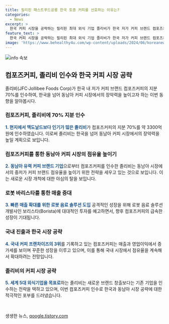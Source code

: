 ```yaml
---
title: 필리핀 패스트푸드공룡 한국 토종 커피를 선호하는 이유는?
categories:
  - News
excerpt: >
  한국 커피 시장을 공략하는 필리핀 최대 외식 기업 졸리비가 한국 저가 커피 브랜드 컴포즈커피의 지분 70%를 인수했다. 이로써 동남아 시장을 장악하고자 하는 야심이 드러났으며, 인수 금액은 약 3300억원에 이른다. 또한, 컴포즈커피는 지난해 890억원의 매출과 367억원의 영업이익을 기록하며 빠르게 성장하고 있는 알짜 기업으로 평가받고 있다. 이번 인수를 통해 한국 시장뿐만 아니라 동남아 커피 시장에서도 졸리비의 입지가 강화될 전망이다.
feature_text: >
  한국 커피 시장을 공략하는 필리핀 최대 외식 기업 졸리비가 한국 저가 커피 브랜드 컴포즈커피의 지분 70%를 인수했다. 이로써 동남아 시장을 장악하고자 하는 야심이 드러났으며, 인수 금액은 약 3300억원에 이른다. 또한, 컴포즈커피는 지난해 890억원의 매출과 367억원의 영업이익을 기록하며 빠르게 성장하고 있는 알짜 기업으로 평가받고 있다. 이번 인수를 통해 한국 시장뿐만 아니라 동남아 커피 시장에서도 졸리비의 입지가 강화될 전망이다.
image: 'https://www.behealthy4u.com/wp-content/uploads/2024/06/koreanews.jpg'
---
```


<p><img src="https://www.behealthy4u.com/wp-content/uploads/2024/06/koreanews.jpg" alt="info 속보" /></p>

<h2 data-ke-size="size26">컴포즈커피, 졸리비 인수와 한국 커피 시장 공략</h2>

<p data-ke-size="size16">졸리비(JFC·Jollibee Foods Corp)가 한국 내 저가 커피 브랜드 컴포즈커피의 지분 70%를 인수하여, 한국을 넘어 동남아 커피 시장에서의 장악력을 높이고자 하는 이번 동향을 알아봅시다.</p>

<h3>컴포즈커피, 졸리비에 70% 지분 인수</h3>

<p data-ke-size="size16"><b><span style="color: #1a5490;">1. 현지에서 맥도날드보다 인기가 많은 졸리비</span></b>가 컴포즈커피의 지분 70%를 약 3300억원에 인수하였습니다. 이로써 졸리비는 한국을 넘어 동남아 커피 시장에서의 장악력을 높일 계획으로 보입니다.</p>

<h3>컴포즈커피를 통한 동남아 커피 시장의 점유율 높이기</h3>

<p data-ke-size="size16"><b><span style="color: #1a5490;">2. 동남아 유력 커피 브랜드 기업</span></b>으로부터 컴포즈커피를 인수한 졸리비는 동남아 시장에서의 중저가 커피 브랜드 점유율을 높이기 위한 전략을 세우고 있는 것으로 보입니다. 이는 새로운 시장 개척에 대한 야심의 탈을 보입니다.</p>

<h3>로봇 바리스타를 통한 매출 증대</h3>

<p data-ke-size="size16"><b><span style="color: #1a5490;">3. 빠른 매출 확대를 위한 로봇 음료 솔루션 도입</span></b> 공격적인 성장을 위해 로봇 음료 솔루션 개발사인 보리스타(Borista)에 대대적인 투자를 예고하면서, 향후 컴포즈커피의 급속한 성장이 기대됩니다.</p>

<h3>국내 진출과 한국 시장 공략</h3>

<p data-ke-size="size16"><b><span style="color: #1a5490;">4. 국내 커피 프랜차이즈의 3위</span></b>를 기록하고 있는 컴포즈커피는 매출과 영업이익에서 증가세를 보이며 꾸준한 성장을 이루고 있으며, 이를 통해 국내 시장에서 점유율을 계속해서 확대하려는 전망입니다.</p>

<h3>졸리비의 커피 시장 공략</h3>

<p data-ke-size="size16"><b><span style="color: #1a5490;">5. 세계 5대 외식기업을 목표로</span></b>하는 졸리비는 새로운 브랜드 창출보다는 기존 기업을 인수하는 전략을 택하고 있으며, 이번 컴포즈커피 인수로 한국과 동남아 시장 공략에 대한 적극적인 포부를 드러냈습니다.</p>

<p data-ke-size="size16">&nbsp;</p>
생생한 뉴스, <a href="https://qoogle.tistory.com" rel="dofollow">qoogle.tistory.com</a>



